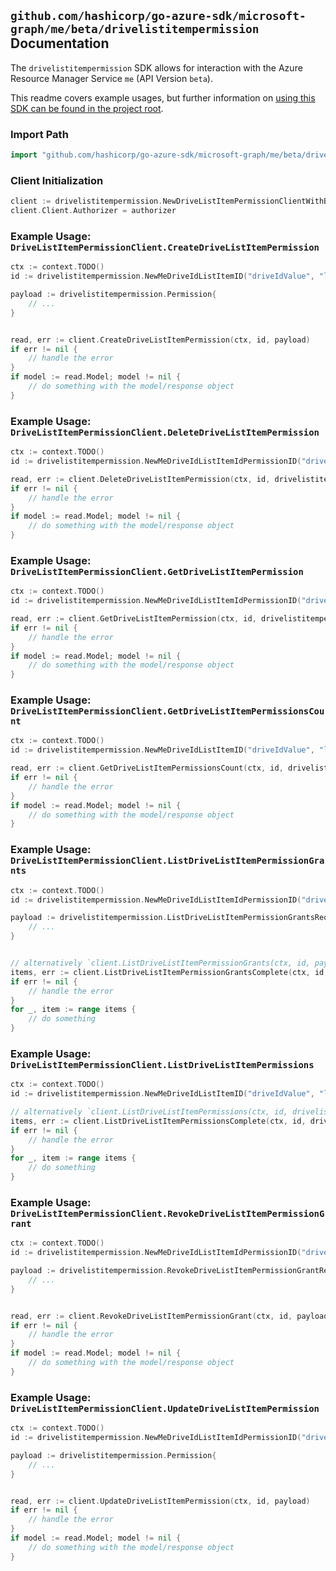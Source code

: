
## `github.com/hashicorp/go-azure-sdk/microsoft-graph/me/beta/drivelistitempermission` Documentation

The `drivelistitempermission` SDK allows for interaction with the Azure Resource Manager Service `me` (API Version `beta`).

This readme covers example usages, but further information on [using this SDK can be found in the project root](https://github.com/hashicorp/go-azure-sdk/tree/main/docs).

### Import Path

```go
import "github.com/hashicorp/go-azure-sdk/microsoft-graph/me/beta/drivelistitempermission"
```


### Client Initialization

```go
client := drivelistitempermission.NewDriveListItemPermissionClientWithBaseURI("https://management.azure.com")
client.Client.Authorizer = authorizer
```


### Example Usage: `DriveListItemPermissionClient.CreateDriveListItemPermission`

```go
ctx := context.TODO()
id := drivelistitempermission.NewMeDriveIdListItemID("driveIdValue", "listItemIdValue")

payload := drivelistitempermission.Permission{
	// ...
}


read, err := client.CreateDriveListItemPermission(ctx, id, payload)
if err != nil {
	// handle the error
}
if model := read.Model; model != nil {
	// do something with the model/response object
}
```


### Example Usage: `DriveListItemPermissionClient.DeleteDriveListItemPermission`

```go
ctx := context.TODO()
id := drivelistitempermission.NewMeDriveIdListItemIdPermissionID("driveIdValue", "listItemIdValue", "permissionIdValue")

read, err := client.DeleteDriveListItemPermission(ctx, id, drivelistitempermission.DefaultDeleteDriveListItemPermissionOperationOptions())
if err != nil {
	// handle the error
}
if model := read.Model; model != nil {
	// do something with the model/response object
}
```


### Example Usage: `DriveListItemPermissionClient.GetDriveListItemPermission`

```go
ctx := context.TODO()
id := drivelistitempermission.NewMeDriveIdListItemIdPermissionID("driveIdValue", "listItemIdValue", "permissionIdValue")

read, err := client.GetDriveListItemPermission(ctx, id, drivelistitempermission.DefaultGetDriveListItemPermissionOperationOptions())
if err != nil {
	// handle the error
}
if model := read.Model; model != nil {
	// do something with the model/response object
}
```


### Example Usage: `DriveListItemPermissionClient.GetDriveListItemPermissionsCount`

```go
ctx := context.TODO()
id := drivelistitempermission.NewMeDriveIdListItemID("driveIdValue", "listItemIdValue")

read, err := client.GetDriveListItemPermissionsCount(ctx, id, drivelistitempermission.DefaultGetDriveListItemPermissionsCountOperationOptions())
if err != nil {
	// handle the error
}
if model := read.Model; model != nil {
	// do something with the model/response object
}
```


### Example Usage: `DriveListItemPermissionClient.ListDriveListItemPermissionGrants`

```go
ctx := context.TODO()
id := drivelistitempermission.NewMeDriveIdListItemIdPermissionID("driveIdValue", "listItemIdValue", "permissionIdValue")

payload := drivelistitempermission.ListDriveListItemPermissionGrantsRequest{
	// ...
}


// alternatively `client.ListDriveListItemPermissionGrants(ctx, id, payload, drivelistitempermission.DefaultListDriveListItemPermissionGrantsOperationOptions())` can be used to do batched pagination
items, err := client.ListDriveListItemPermissionGrantsComplete(ctx, id, payload, drivelistitempermission.DefaultListDriveListItemPermissionGrantsOperationOptions())
if err != nil {
	// handle the error
}
for _, item := range items {
	// do something
}
```


### Example Usage: `DriveListItemPermissionClient.ListDriveListItemPermissions`

```go
ctx := context.TODO()
id := drivelistitempermission.NewMeDriveIdListItemID("driveIdValue", "listItemIdValue")

// alternatively `client.ListDriveListItemPermissions(ctx, id, drivelistitempermission.DefaultListDriveListItemPermissionsOperationOptions())` can be used to do batched pagination
items, err := client.ListDriveListItemPermissionsComplete(ctx, id, drivelistitempermission.DefaultListDriveListItemPermissionsOperationOptions())
if err != nil {
	// handle the error
}
for _, item := range items {
	// do something
}
```


### Example Usage: `DriveListItemPermissionClient.RevokeDriveListItemPermissionGrant`

```go
ctx := context.TODO()
id := drivelistitempermission.NewMeDriveIdListItemIdPermissionID("driveIdValue", "listItemIdValue", "permissionIdValue")

payload := drivelistitempermission.RevokeDriveListItemPermissionGrantRequest{
	// ...
}


read, err := client.RevokeDriveListItemPermissionGrant(ctx, id, payload)
if err != nil {
	// handle the error
}
if model := read.Model; model != nil {
	// do something with the model/response object
}
```


### Example Usage: `DriveListItemPermissionClient.UpdateDriveListItemPermission`

```go
ctx := context.TODO()
id := drivelistitempermission.NewMeDriveIdListItemIdPermissionID("driveIdValue", "listItemIdValue", "permissionIdValue")

payload := drivelistitempermission.Permission{
	// ...
}


read, err := client.UpdateDriveListItemPermission(ctx, id, payload)
if err != nil {
	// handle the error
}
if model := read.Model; model != nil {
	// do something with the model/response object
}
```

